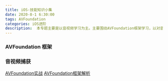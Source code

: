 ```yaml
---
title: iOS-技能知识小集
date: 2020-8-1 6:30:00
tags: AVFoundation
categories: iOS进阶
description:  本专题主要是以音视频学习为主。主要围绕AVFoundation框架学习，以对音视频的获取、使用进行总结。
---
```


### AVFoundation 框架


### 音视频捕获


[AVFoundation实战](https://developerdoc.com/categories/essay/AVFoundation/)
[AVFoundation框架解析](https://www.jianshu.com/p/2b1d9e9eb10d)

